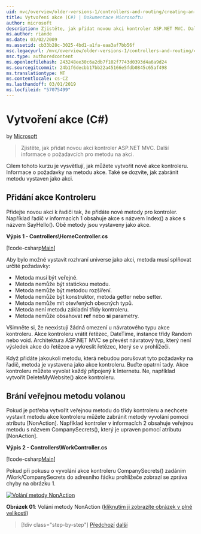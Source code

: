 ```yaml
---
uid: mvc/overview/older-versions-1/controllers-and-routing/creating-an-action-cs
title: Vytvoření akce (C#) | Dokumentace Microsoftu
author: microsoft
description: Zjistěte, jak přidat novou akci kontroler ASP.NET MVC. Další informace o požadavcích pro metodu na akci.
ms.author: riande
ms.date: 03/02/2009
ms.assetid: cb33b28c-3025-4bd1-a1fa-eaa3af7bb56f
msc.legacyurl: /mvc/overview/older-versions-1/controllers-and-routing/creating-an-action-cs
msc.type: authoredcontent
ms.openlocfilehash: 243248ee30c6a2db7f102f7743d0393d4a6a9d24
ms.sourcegitcommit: 24b1f6decbb17bb22a45166e5fdb0845c65af498
ms.translationtype: MT
ms.contentlocale: cs-CZ
ms.lasthandoff: 03/01/2019
ms.locfileid: "57075499"
---
```

<a name="creating-an-action-c"></a>Vytvoření akce (C#)
====================
by [Microsoft](https://github.com/microsoft)

> Zjistěte, jak přidat novou akci kontroler ASP.NET MVC. Další informace o požadavcích pro metodu na akci.


Cílem tohoto kurzu je vysvětlují, jak můžete vytvořit nové akce kontroleru. Informace o požadavky na metodu akce. Také se dozvíte, jak zabránit metodu vystaven jako akci.

## <a name="adding-an-action-to-a-controller"></a>Přidání akce Kontroleru

Přidejte novou akci k řadiči tak, že přidáte nové metody pro kontroler. Například řadič v informacích 1 obsahuje akce s názvem Index() a akce s názvem SayHello(). Obě metody jsou vystaveny jako akce.

**Výpis 1 - Controllers\HomeController.cs**

[!code-csharp[Main](creating-an-action-cs/samples/sample1.cs)]

Aby bylo možné vystavit rozhraní universe jako akci, metoda musí splňovat určité požadavky:

- Metoda musí být veřejné.
- Metoda nemůže být statickou metodu.
- Metoda nemůže být metodou rozšíření.
- Metoda nemůže být konstruktor, metoda getter nebo setter.
- Metoda nemůže mít otevřených obecných typů.
- Metoda není metodu základní třídy kontroleru.
- Metoda nemůže obsahovat **ref** nebo **si** parametry.

Všimněte si, že neexistují žádná omezení u návratového typu akce kontroleru. Akce kontroleru vrátit řetězec, DateTime, instance třídy Random nebo void. Architektura ASP.NET MVC se převést návratový typ, který není výsledek akce do řetězce a vykreslit řetězec, který se v prohlížeči.

Když přidáte jakoukoli metodu, která nebudou porušovat tyto požadavky na řadič, metoda je vystavena jako akce kontroleru. Buďte opatrní tady. Akce kontroleru můžete vyvolat každý připojený k Internetu. Ne, například vytvořit DeleteMyWebsite() akce kontroleru.

## <a name="preventing-a-public-method-from-being-invoked"></a>Brání veřejnou metodu volanou

Pokud je potřeba vytvořit veřejnou metodu do třídy kontroleru a nechcete vystavit metodu akce kontroleru můžete zabránit metody vyvolání pomocí atributu [NonAction]. Například kontroler v informacích 2 obsahuje veřejnou metodu s názvem CompanySecrets(), který je upraven pomocí atributu [NonAction].

**Výpis 2 - Controllers\WorkController.cs**

[!code-csharp[Main](creating-an-action-cs/samples/sample2.cs)]

Pokud při pokusu o vyvolání akce kontroleru CompanySecrets() zadáním /Work/CompanySecrets do adresního řádku prohlížeče zobrazí se zpráva chyby na obrázku 1.


[![Volání metody NonAction](creating-an-action-cs/_static/image1.jpg)](creating-an-action-cs/_static/image1.png)

**Obrázek 01**: Volání metody NonAction ([kliknutím ji zobrazíte obrázek v plné velikosti](creating-an-action-cs/_static/image2.png))

> [!div class="step-by-step"]
> [Předchozí](creating-a-controller-cs.md)
> [další](asp-net-mvc-routing-overview-vb.md)

